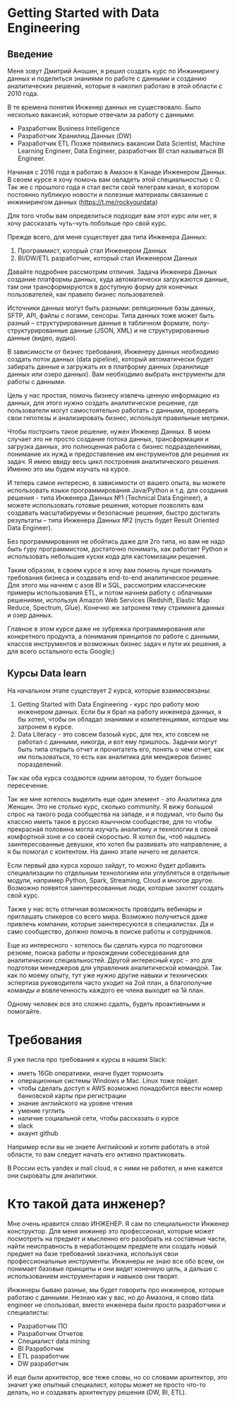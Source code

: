 # Getting Started with Data Engineering

## Введение
Меня зовут Дмитрий Аношин, я решил создать курс по Инжинирингу данных и поделиться знаниями по работе с данными и созданию аналитических решений, которые я накопил работаю в этой области с 2010 года. 

В те времена понятия Инженер данных не существовало. Было несколько вакансий, которые отвечали за работу с данными:
-	Разработчик Business Intelligence
-	Разработчик Хранилищ Данных (DW)
-	Разработчик ETL
Позже появились вакансии Data Scientist, Machine Learning Engineer, Data Engineer, разработчик BI стал называться BI Engineer. 

Начиная с 2016 года я работаю в Амазон в Канаде Инженером Данных. В своем курсе я хочу помочь вам овладеть этой специальностью с 0. Так же с прошлого года я стал вести свой телеграм канал, в котором постоянно публикую новости и полезные материалы связанные с инжинирингом данных (https://t.me/rockyourdata)

Для того чтобы вам определиться подходит вам этот курс или нет, я хочу рассказать чуть-чуть побольше про свой курс.

Прежде всего, для меня существует два типа Инженера Данных:
1.	Программист, который стал Инженером Данных
2.	BI/DW/ETL разработчик, который стал Инженером Данных

Давайте подробнее рассмотрим отличия. Задача Инженера Данных создание платформы данных, куда автоматически загружаются данные, там они трансформируются в доступную форму для конечных пользователей, как правило бизнес пользователей. 

Источники данных могут быть разными: реляционные базы данных, SFTP, API, файлы с логами, сенсоры. Типа данных тоже может быть разный – структурированные данные в табличном формате, полу-структурированные данные (JSON, XML) и не структурированные данные (видео, аудио).

В зависимости от бизнес требования, Инженеру данных необходимо создать поток данных (data pipeline), который автоматически будет забирать данные и загружать их в платформу данных (хранилище данных или озеро данных). Вам необходимо выбрать инструменты для работы с данными. 

Цель у нас простая, помочь бизнесу извлечь ценную информацию из данных, для этого нужно создать аналитическое решение, где пользователи могут самостоятельно работать с данными, проверять свои гипотезы и анализировать бизнес, используя правильные метрики. 

Чтобы построить такое решение, нужен Инженер Данных. В моем случает это не просто создание потока данных, трансформация и загрузка данных, это полноценная работа с бизнес подразделениями, понимание их нужд и предоставление им инструментов для решения их задач. Я имею ввиду весь цикл построения аналитического решения. Именно это мы будем изучать на курсе. 

И теперь самое интересно, в зависимости от вашего опыта, вы можете использовать языки программирования Java/Python и т.д. для создания решения - типа Инженера Данных №1 (Technical Data Engineer), а можете использовать готовые решения, которые позволять вам создавать масштабируемы и безопасные решения, быстро достигать результаты – типа Инженера Данных №2 (пусть будет Result Oriented Data Engineer). 

Без программирования не обойтись даже для 2го типа, но вам не надо быть гуру программистом, достаточно понимать, как работает Python и использовать небольшие куски кода для кастомизации решения. 

Таким образом, в своем курсе я хочу вам помочь лучше понимать требования бизнеса и создавать end-to-end аналитическое решение. Для этого мы начнем с азов BI и SQL, рассмотрим классические примеры использования ETL, и потом начнем работу с облачными решениями, используя Amazon Web Services (Redshift, Elastic Map Reduce, Spectrum, Glue). Конечно же затронем тему стриминга данных и озер данных. 

Главное в этом курсе даже не зубрежка программирования или конкретного продукта, а понимания принципов по работе с данными, классов инструментов и возможных бизнес задач и пути их решения, а для всего остального есть Google;)

## Курсы Data learn
На начальном этапе существует 2 курса, которые взаимосвязаны:
1) Getting Started with Data Engineering - курс про работу мою инженером данных. Если бы я брал на работу инженера данных, я бы хотел, чтобы он обладал знаниями и компетенциями, которые мы затронем в курсе.
2) Data Literacy - это совсем базоый курс, для тех, кто совсем не работал с данными, никогда, и вот ему пришлось. Задачки могут быть типа открыть отчет и прочитатеть его, понять о чем отчет, как им пользоваться, то есть как аналитика для менджеров бизнес поразделений. 

Так как оба курса создаются одним автором, то будет большое пересечение.

Так же мне хотелось выделить еще один элемент - это Аналитика для Женщин. Это не столько курс, сколько community. Я вижу большой спрос на такого рода сообщества на западе, и я подумал, что было бы классно иметь такое в русско языччном сообществе, для то чтобы прекрасная половина могла изучать аналитику и технологии в своей комфортной зоне и со своей скоростью. Я хотел бы, чтоб нашлись заинтересованные девушки, кто хотел бы развивать это направление, а я бы помогал с контентом. На данно этапе ничего не делается.

Если первый два курса хорошо зайдут, то можно будет добавить специализации по отдельным технологиям или углубляться в отдельные модули, например Python, Spark, Streaming, Cloud и многое другое. Возможно появятся заинтересованные люди, которые захотят создать свой курс.

Также у нас есть отличная возможность проводить вебинары и приглашать спикеров со всего мира. Возможно получиться даже привлечь компании, которые заинтересуются в специалистах. Да и само сообщество, должно помочь в поиске работы и сотрудников.

Еще из интересного - хотелось бы сделать курса по подготовки резюме, поиска работы и прохождении собеседования для аналитических специальностей. Другой интересный курс - это для подготови менеджеров для управления аналитической командой. Так как по моему опыту, тут уже нужно другие навыки и технических эспертиза руководителя часто уходит на 2ой план, а благополучие команды и вовлеченность каждого ее члена выходит на 1й план.

Одному человек все это сложно сдалть, будеть проактивными и помогайте.

# Требования
Я уже писла про требования к курсы в нашем Slack:
-  иметь 16Gb оперативки, иначе будет тормозить 
- операционные системы Windows и Maс. Linux тоже пойдет.
- чтобы сделать доступ к AWS возможно понадобится ввести номер банковской карты при регистрации
- знание английского на уровне чтения
- умение гуглить
- наличие социальной сети, чтобы рассказать о курсе
- slack
- акаунт github

Например если вы не знаете Английский и хотите работать в этой области, то вам следует начать его активно практиковать. 

В России есть yandex и mail cloud, я с ними не работел, и мне кажется они сыроваты для аналитики. 

# Кто такой дата инженер?
Мне очень нравится слово ИНЖЕНЕР. Я сам по специальности Инженер конструктор. Для меня инжинер это профессионал, которые может посмотреть на предмет и мысленно его разобрать на составные части, найти неисправность в неработающем предмете или создать новый предмет на базе требований заказчика, используя свои профессиональные инструменты. Инжинеры не знаю все обо всем, он понимает базовые принципы и они видят конечную цель, а дальше с использованием инструментария и навыков они творят. 

Инжинеры бываю разные, мы будет говорить про инжинеров, которые работаю с данными. Незнаю как у вас, но до Амазона, я слово data engineer не спользовал, вместо инженера были просто разработчики и специалисты:
- Разработчик ПО
- Разработчик Отчетов
- Специалист data mining
- BI Разработчик
- ETL разработчик
- DW разработчик

И еще были архитектор, все теже словы, но со словами архитектор, это значит уже опытный специалист, которы может не просто что-то делать, но и создавать архитектуру решения (DW, BI, ETL).

